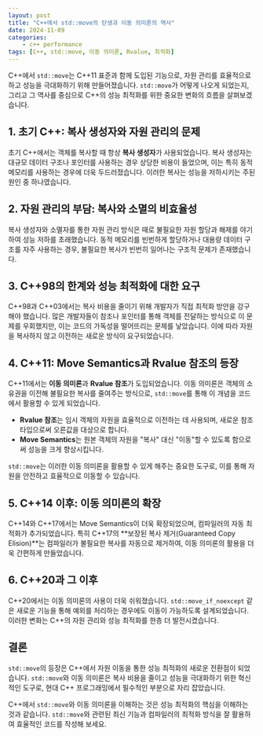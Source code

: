 ```yaml
---
layout: post
title: "C++에서 std::move의 탄생과 이동 의미론의 역사"
date: 2024-11-09
categories:
    - c++ performance
tags: [C++, std::move, 이동 의미론, Rvalue, 최적화]
---
```


C++에서 `std::move`는 C++11 표준과 함께 도입된 기능으로, 자원 관리를 효율적으로 하고 성능을 극대화하기 위해 만들어졌습니다. `std::move`가 어떻게 나오게 되었는지, 그리고 그 역사를 중심으로 C++의 성능 최적화를 위한 중요한 변화의 흐름을 살펴보겠습니다.

## 1. 초기 C++: 복사 생성자와 자원 관리의 문제
초기 C++에서는 객체를 복사할 때 항상 **복사 생성자**가 사용되었습니다. 복사 생성자는 대규모 데이터 구조나 포인터를 사용하는 경우 상당한 비용이 들었으며, 이는 특히 동적 메모리를 사용하는 경우에 더욱 두드러졌습니다. 이러한 복사는 성능을 저하시키는 주된 원인 중 하나였습니다.

## 2. 자원 관리의 부담: 복사와 소멸의 비효율성
복사 생성자와 소멸자를 통한 자원 관리 방식은 때로 불필요한 자원 할당과 해제를 야기하여 성능 저하를 초래했습니다. 동적 메모리를 빈번하게 할당하거나 대용량 데이터 구조를 자주 사용하는 경우, 불필요한 복사가 빈번히 일어나는 구조적 문제가 존재했습니다.

## 3. C++98의 한계와 성능 최적화에 대한 요구
C++98과 C++03에서는 복사 비용을 줄이기 위해 개발자가 직접 최적화 방안을 강구해야 했습니다. 많은 개발자들이 참조나 포인터를 통해 객체를 전달하는 방식으로 이 문제를 우회했지만, 이는 코드의 가독성을 떨어뜨리는 문제를 낳았습니다. 이에 따라 자원을 복사하지 않고 이전하는 새로운 방식이 요구되었습니다.

## 4. C++11: Move Semantics과 Rvalue 참조의 등장
C++11에서는 **이동 의미론**과 **Rvalue 참조**가 도입되었습니다. 이동 의미론은 객체의 소유권을 이전해 불필요한 복사를 줄여주는 방식으로, `std::move`를 통해 이 개념을 코드에서 활용할 수 있게 되었습니다.

- **Rvalue 참조**는 임시 객체의 자원을 효율적으로 이전하는 데 사용되며, 새로운 참조 타입으로써 오른값을 대상으로 합니다.
- **Move Semantics**는 원본 객체의 자원을 "복사" 대신 "이동"할 수 있도록 함으로써 성능을 크게 향상시킵니다.

`std::move`는 이러한 이동 의미론을 활용할 수 있게 해주는 중요한 도구로, 이를 통해 자원을 안전하고 효율적으로 이동할 수 있습니다.

## 5. C++14 이후: 이동 의미론의 확장
C++14와 C++17에서는 Move Semantics이 더욱 확장되었으며, 컴파일러의 자동 최적화가 추가되었습니다. 특히 C++17의 **보장된 복사 제거(Guaranteed Copy Elision)**는 컴파일러가 불필요한 복사를 자동으로 제거하여, 이동 의미론의 활용을 더욱 간편하게 만들었습니다.

## 6. C++20과 그 이후
C++20에서는 이동 의미론의 사용이 더욱 쉬워졌습니다. `std::move_if_noexcept` 같은 새로운 기능을 통해 예외를 처리하는 경우에도 이동이 가능하도록 설계되었습니다. 이러한 변화는 C++의 자원 관리와 성능 최적화를 한층 더 발전시켰습니다.

## 결론
`std::move`의 등장은 C++에서 자원 이동을 통한 성능 최적화의 새로운 전환점이 되었습니다. `std::move`와 이동 의미론은 복사 비용을 줄이고 성능을 극대화하기 위한 혁신적인 도구로, 현대 C++ 프로그래밍에서 필수적인 부분으로 자리 잡았습니다.

C++에서 `std::move`와 이동 의미론을 이해하는 것은 성능 최적화의 핵심을 이해하는 것과 같습니다. `std::move`와 관련된 최신 기능과 컴파일러의 최적화 방식을 잘 활용하여 효율적인 코드를 작성해 보세요.

